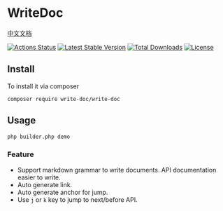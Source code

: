 # WriteDoc

[中文文档](./README-CN.md)

[![Actions Status](https://github.com/heropoo/write-doc/workflows/Build/badge.svg)](https://github.com/heropoo/vue-project/actions)
[![Latest Stable Version](https://poser.pugx.org/write-doc/write-doc/v/stable)](https://packagist.org/packages/write-doc/write-doc)
[![Total Downloads](https://poser.pugx.org/write-doc/write-doc/downloads)](https://packagist.org/packages/write-doc/write-doc)
[![License](https://poser.pugx.org/write-doc/write-doc/license)](https://packagist.org/packages/write-doc/write-doc)

## Install 
To install it via composer
```
composer require write-doc/write-doc
```

## Usage
```sh
php builder.php demo
```

### Feature
* Support markdown grammar to write documents. API documentation easier to write. 
* Auto generate link.
* Auto generate anchor for jump.
* Use `j` or `k` key to jump to next/before API.

